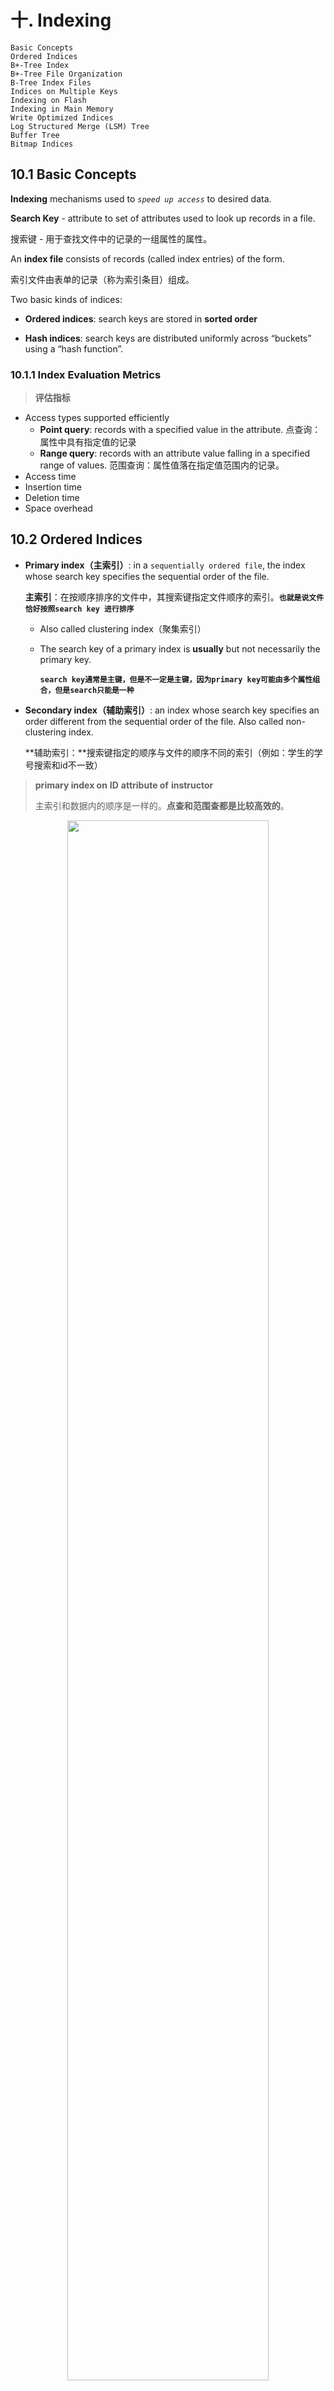 # 十. Indexing

```
Basic Concepts
Ordered Indices 
B+-Tree Index
B+-Tree File Organization 
B-Tree Index Files
Indices on Multiple Keys
Indexing on Flash
Indexing in Main Memory
Write Optimized Indices
Log Structured Merge (LSM) Tree
Buffer Tree
Bitmap Indices

```

## 10.1 Basic Concepts

**Indexing** mechanisms used to *`speed up access`* to desired data.    

**Search Key** - attribute to set of attributes used to look up records in a file.  

搜索键 - 用于查找文件中的记录的一组属性的属性。

An **index file** consists of records (called index entries) of the form.  

索引文件由表单的记录（称为索引条目）组成。

Two basic kinds of indices:

- **Ordered indices**: search keys are stored in **sorted order**

- **Hash indices**: search keys are distributed uniformly across “buckets” using a “hash function”. 

### 10.1.1 Index Evaluation Metrics

> **评估指标**

* Access types supported efficiently
    * **Point query**: records with a specified value in the attribute. 点查询：属性中具有指定值的记录
    * **Range query**: records with an attribute value falling in a specified range of values.  范围查询：属性值落在指定值范围内的记录。
* Access time
* Insertion time
* Deletion time
* Space overhead

## 10.2 Ordered Indices

* **Primary index（主索引）**: in a `sequentially ordered file`, the index whose search key specifies the sequential order of the file.  
  
    **主索引**：在按顺序排序的文件中，其搜索键指定文件顺序的索引。**`也就是说文件恰好按照search key 进行排序`**
    
    * Also called clustering index（聚集索引）
    
    * The search key of a primary index is **usually** but not necessarily the primary key.
    
      **`search key通常是主键，但是不一定是主键，因为primary key可能由多个属性组合，但是search只能是一种`**
    
* **Secondary index（辅助索引）**: an index whose search key specifies an order different from the sequential order of the file.  Also called non-clustering index.

    **辅助索引：**搜索键指定的顺序与文件的顺序不同的索引（例如：学生的学号搜索和id不一致）

> **primary index on** **ID** **attribute of** **instructor**
>
> 主索引和数据内的顺序是一样的。**点查和范围查都是比较高效的**。

  <center>
        <div align=center> <img src="https://zn-typora-image.oss-cn-hangzhou.aliyuncs.com/typora_image/202404291313790.png" width =80%/> </div>
  </center>


> **Secondary index on** **salary** **attribute of** **instructor**
>
> **`如果 key 不是一个主键，那可能会对应多个记录。`**
>
> 工资作为辅助索引，点搜索，**需要先收集所有指定工资的老师的地址**，再用一个头指针联系在一起。value -> 头结点（多个） -> 结果

<center>
    <div align=center> <img src="http://cdn.hobbitqia.cc/202305081007582.png" width = 80%/> </div>
</center>

Primary index 是很宝贵的，只能有一个，其他都是辅助索引。    

* **Dense index(稠密索引)** — Index record appears for every search-key value in the file.   

  每一个数据文件中的索引值，都要出现在索引文件里面。

  **`根据搜索结果，每一个搜索键值都有一个索引`**

  <center>
      <center>
      <div align=center> <img src="https://zn-typora-image.oss-cn-hangzhou.aliyuncs.com/typora_image/202404291342716.png" width = 80%/> </div>
  <div align=center> <img src="https://zn-typora-image.oss-cn-hangzhou.aliyuncs.com/typora_image/202404291342865.png" width = 80%/> </div>
  </center>
  </center>
  
  
* **Sparse Index（稀疏索引）**:  contains index records for only some search-key values.

  稀疏索引（稀疏索引）：**仅包含某些搜索键值**的索引记录。

  <center>
      <center>
      <div align=center> <img src="https://zn-typora-image.oss-cn-hangzhou.aliyuncs.com/typora_image/202404291343335.png" width = 80%/> </div>
  </center>
  </center>
  
  - Less space and less maintenance overhead for insertions and deletions.
  
    更少的空间和更少的插入和删除维护开销。
  
  - Generally slower than dense index for locating records.
  
    用于查找记录，通常比密集索引慢，

Good tradeoff: sparse index with an index entry for every block in file, corresponding to least search-key value in the block.

良好的权衡：稀疏索引，文件中每个块都有一个索引条目，对应于块中的最小搜索键值。

- **Multilevel Index 多级索引**

![image-20240503215142781](https://zn-typora-image.oss-cn-hangzhou.aliyuncs.com/typora_image/202405032217965.png)

如果主索引不适合放在内存（索引过大），此时访问会变得十分高昂

解决方案：**`将保存在磁盘上的主索引看作是一个顺序文件，在主索引上进一步构造稀疏索引`**

- 外部索引——主索引的稀疏索引
- 内部索引——primary index

如果外部索引依然过大，可以针对外部索引进一步创建索引。从记录文件中插入或者删除时，必须更新所有级别的索引。



## 10.3 B+-Tree Index

* All paths from root to leaf are of the same length

    从根到叶的所有路径都具有相同的长度

* **Inner node**(not a root or a leaf): between $\lceil n/2\rceil$ and $n$ children.

    内部节点（不是根或叶）：$\lceil n/2\rceil$ 到 $n$ 个孩子

* **Leaf node**: between $\lfloor n/2\rfloor$ and $n–1$ values

* Special cases: 
    * If the root is not a leaf:  at least 2 children.
    * If the root is a leaf :  between 0 and (n–1)values.

> **`一般一个节点就是一个数据块的大小, 4K.  `**
>
> B+ 树的叉是非常多的，相应的高度就很低。
>
> eg: 假设存放的数据是学号占10 bytes，指针占4 bytes，那么分叉数(max)= （4096 / （10+4））+1 = 293. 分叉数(min) =  $\lceil n/2\rceil$ = 147

<div align=center> <img src="https://zn-typora-image.oss-cn-hangzhou.aliyuncs.com/typora_image/202404291349008.png" width = 100%/> </div>

![image-20240429140114379](https://zn-typora-image.oss-cn-hangzhou.aliyuncs.com/typora_image/202405032217958.png)

> **关于inner node结点的结构**
>
> **你会发现指针的数量是value数量+1，说明分叉数(孩子数)是serach key value数量+1**

![image-20240503220951993](https://zn-typora-image.oss-cn-hangzhou.aliyuncs.com/typora_image/202405032217962.png)

> **关于叶结点的结构**
>
> - **由于B+树的叶结点只能够$n-1$个value，所以对于$ i = 1， 2， . . .， n–1$，指针$ Pi$ 指向搜索键值为 $Ki$ 的文件记录**
> - **多出来的指针$P_n$指向下一个叶子结点，也就是将所有的叶子结点连接在一起**

![image-20240503221331929](https://zn-typora-image.oss-cn-hangzhou.aliyuncs.com/typora_image/202405032217946.png)

> **`Example of B+-tree*`*

- B+-tree for instructor file **(*n* = 6) 内部结点指针最大个数（分叉数）**

- Leaf nodes must have between 3 and 5 **values** 

  **==between $\lceil (n–1)/2\rceil$ and $n–1$ values==**

- Non-leaf nodes **other than root** must have between 3 and 6 **children**

  **==between $\lceil n/2\rceil$  or $\lfloor (n+1)/2 \rfloor$and $n$ children.==**

  相应的value的数量为between$\lceil n/2\rceil - 1$ and $n–1$

- Root must have at least 2 children.

![image-20240503221526619](https://zn-typora-image.oss-cn-hangzhou.aliyuncs.com/typora_image/202405032215662.png)



### 10.3.1 Observations about B+-trees

如果有很多文件一次性建立 B+ 树，我们可以从叶子节点开始建立。

- Level below root has at least $2 \times \lceil n/2\rceil$ 指针

  **`每一个inner node 最少具有`$\lfloor (n+1)/2 \rfloor$个指针**

  **根结点至少有两个孩子**

- Next level has at least $2 \times \lceil n/2\rceil \times \lceil n/2\rceil$指针s

如果有 K 个索引项（K个根结点），则树高度不会超过 $\lceil \log_{\lceil n/2 \rceil}(K/2)\rceil + 1$.  高度最小为 $\log_n(K)$

### 10.3.2 Find & Insert & Delete

> **Example “Query on B+ Tree”**
>
> **对于range query，先找到下界和上界，再利用leaf是利用指针连接在一起的，所以能获得结果**

![image-20240429140705711](https://zn-typora-image.oss-cn-hangzhou.aliyuncs.com/typora_image/202404291407784.png)

> **Example "Examples of Insert on B+-Tree"**

![image-20240429140750932](https://zn-typora-image.oss-cn-hangzhou.aliyuncs.com/typora_image/202404291407002.png)

**B+-Tree before and after insertion of “Adams ”**

![image-20240429140803375](https://zn-typora-image.oss-cn-hangzhou.aliyuncs.com/typora_image/202404291408433.png)

> **`inner node 的 split`**

![image-20240429141015589](https://zn-typora-image.oss-cn-hangzhou.aliyuncs.com/typora_image/202404291410688.png)

注意内点的 split 和叶子的不一样。要把中间的节点 move 上去。

> **Example "Examples of Delete on B+-Tree"**

<center>
    <div align=center> <img src="https://zn-typora-image.oss-cn-hangzhou.aliyuncs.com/typora_image/202404291313693.png" width = 100% </div>
</center>
当一个blcok中的记录被删除时，判断此时这个叶结点中value的数量是否大于等于$\lfloor n/2 \rfloor$。如果小于了，就要寻求与兄弟结点合并。

- 如果可以与兄弟结点合并，就要在合并之后，检查父亲结点的指针数目是否大于等于$\lfloor (n+1)/2 \rfloor$,依次类推
- 如果不能合并，兄弟节点的value已经满了。那么就从兄弟结点中借一条记录，补充到当前结点

![image-20240429141628101](https://zn-typora-image.oss-cn-hangzhou.aliyuncs.com/typora_image/202404291416151.png)

![image-20240504142639527](https://zn-typora-image.oss-cn-hangzhou.aliyuncs.com/typora_image/202405041426600.png)



### 10.3.3 B+- tree : height and size estimation

<center>
    <img src = "https://zn-typora-image.oss-cn-hangzhou.aliyuncs.com/typora_image/202405041406073.png" >
</center>

假设一个block的大小是4K，每一个person的大小是68，因此一个block中的记录数量是60个。

为了记录1000000个person，我们需要16667个block。

>  **`B+树的叶子结点不再放入记录指针，而是放入记录本身`**

下面计算B+树的n。由于B+树的一个块是4096大小，包含n个指针（大小为4），与n-1个关键字大小（为pid，大小为18），因此计算公式为：$（4096-4）/(18+4) + 1 = 187$。

**对于内部结点，其孩子指针最多有n = 187个，其孩子指针最少有$\lceil n/2 \rceil = 94$个，对于叶子结点，value最多有$n-1 = 186$个，最少有$94 -1 = 93$个**

两层太少，四层太多，可以判断出，表示1000000个person，需要这样的B+树恰好是三层。

**求出用三层的n为187的B+树来表示1000000个person，所需结点数目的最小值和最大值**

- 最大值：对于叶结点，让叶结点保留最少的value，也就是93，此时所需的叶结点数量最多,需要$1000000 / 93 = 10752.69$,**`注意这里需要向下取整，否则会有叶结点的value小于93`**。第二层的计算和根结点的计算都是用最少的指针数94，需要$\lfloor 10752/94 \rfloor = 114$,最后还需要一个根结点。

  最终需要$10752 + 114 + 1 = 10867$个结点

- 对于叶节点，最多有186个值，因此叶节点最少个数可以用$1000000/186$，得到5736.344，**`注意这里要进行上取整，否则将至少有一个叶结点包含的值大于186个`**。其余第二层与根节点的计算以此类推，由于第二层的孩子个数最多为187个，因此第二层将5377除以187，并且向上取整。

  最终需要$5377 + 29 + 1 = 5407$个结点

<div>
    <div align=center> <img src="http://cdn.hobbitqia.cc/202305081105237.png" width = 80%/> </div>
</div>



## 10.4 B+-Tree File Organization

> **File Organization: heap堆结构，sequential顺序结构，hash结构，B+树结构**

文件组织  B+-Tree File Organization:

* Leaf nodes in a B+-tree file organization store records, instead of pointers  

  叶子节点不再放索引项，放记录本身。 

* Helps keep data records clustered even when there are insertions/deletions/updates  

![image-20240504143702441](https://zn-typora-image.oss-cn-hangzhou.aliyuncs.com/typora_image/202405041437502.png)

我们可以改变**半满**的要求以提高空间利用率。

### 10.4.1 Other Issues in Indexing

* **Record relocation and secondary indices**

  **记录搬迁和辅助索引**  

  If a record moves, all secondary indices that store record pointers have to be updated   

  如果记录移动，则必须更新存储记录指针的所有辅助索引

  Node splits in B+-tree file organizations become very expensive  

  Solution: use primary-index search key instead of record pointer in secondary index

  解决方案：在辅助索引中使用主索引搜索键而不是记录指针

  > **例如：利用学生的名字找到primary key（辅助索引），再利用primary key对应物理地址（主索引），一旦地址改变，只需要修改主索引中的primary key即可**
  >
  > `好处是：地址改变时只需要修改局部，坏处是：查找时需要先找到primary key，再通过primary key找到对应的地址`

* **Variable length strings as keys 变长字符串作为key**  
  
  **Variable fanout  使用空间利用率（space utilization）作为拆分的标准，而不是指针数**
  
* **Prefix compression 前缀压缩**  

  Key values at internal nodes can be prefixes of full key  

  内部节点的键值可以是完整键的前缀

  **Keep enough characters to distinguish entries in the subtrees separated by the key value**

  **保留足够的字符来区分子树中由键值分隔的条目**

  Keys in leaf node can be compressed by sharing common prefixes

  叶节点中的键可以通过共享公共前缀来压缩



## 10.5 Bulk Loading and Bottom-Up Build

### 10.5.1 Bottom-Up Build

Inserting entries one-at-a-time into a B+-tree requires $\geq 1$ IO per entry   

**给定一大批的数据，需要建立B+树索引，相当于要一次性插入很多索引项**

* `Efficient alternative 1: Insert in sorted order  `

  先排序再插入，局部性较好，减少 I/O. 

  缺点：大多数叶节点是半满的，B+树效率较低。

* `Efficient alternative 2: Bottom-up B+-tree construction`
  
    * First sort index entries  首先对索引条目进行排序
    
    * Then create B+-tree layer-by-layer, starting with leaf level
    
      然后逐层创建 B+-tree，从叶级别开始
    
    * The built B+-tree is written to disk using **sequential I/O** operations
    
      使用顺序 I/O 操作将构建的 B+ 树写入磁盘

<center>
        <div align=center> <img src="https://zn-typora-image.oss-cn-hangzhou.aliyuncs.com/typora_image/202404291313431.png" width = 100%/> </div>
</center>

**存在问题：假如需要排序的索引能够放在内存当中，那么内部排序一次排好。假如需要排序的索引不能放在内存中，那么需要使用外部排序方法。**

**自底向上构建B+树构建完成后，如何写回到磁盘中？可以一次性写回去，也可以边构建边写回去。**

**`最好的方式：一层一层写回去，从叶子层开始，层序向上遍历。（本质是边构建边写回）`**

**代价：1 seek（定位） + 9 block transfer**

**这样的好处是：假如我们要顺序访问（扫描或者range query）所有的索引项，这些索引项是全部放在磁盘的同一区域的，且是连续放置的。磁盘读写头只需要一次定位**

### 10.5.2 Bulk insert index entries

> **批量装载**
>
> **假如有两颗B+树，都是由底向上构建起来的，那么此时如果我们想要Merge这两棵B+树，该怎么办**
>
> **直接重构一个B+树。先对所有的叶结点的键值进行排序，这两棵B+树的叶子结点都是有序的且连续存放在磁盘中。所以我们对这两棵树的叶子结点的键值分别直接进行一次Seek，再利用mergesort即可**

<center>
        <div align=center> <img src="https://zn-typora-image.oss-cn-hangzhou.aliyuncs.com/typora_image/202404291313374.png" width = 100%/> </div>
</center>

- **第一步：先对这些键值排好序。**
- **第二步：从磁盘中读取上一个B+树的所有叶子结点，进入内存当中，由于上一个B+树的叶子结点都是连续存放的，因此需要1次Seek，6次Block Transfer。**
- **第三步：利用这些新的键值，和前面那颗B+树已经在内存中的键值，排好序，在内存中构建出新的B+树**
- **第四步：把这个处于内存中的B+树按照从底向上层序遍历的顺序，写回到磁盘中，需要1次Seek，13个Block Transfer。**



Merge two existing two B+-trees , to create a new B+-tree using the Bottom-UP Build algorithm, as in LSM-tree Index  

假设有两棵这样生成的 B+ 树，将他们合并在一起。首先把叶子节点拿出来排序。  



## 10.6 Multiple-Key Access

![image-20240504152354166](https://zn-typora-image.oss-cn-hangzhou.aliyuncs.com/typora_image/202405041523221.png)

> 1. `方法一：`**分别对dept_name 和 salary都建立索引，查询之后求交集即可**
> 2. `方法二：`**建立二元组（符合搜索键），词典排序**

### 10.6.1 Indices on Multiple Keys

**Composite search keys** are search keys containing more than one attribute  **复合搜索键是包含多个属性的搜索键**

**Lexicographic ordering**: $(a_1, a_2) < (b_1, b_2)$ if either $a_1 < b_1$, or $a_1=b_1$ and $a_2 < b_2$.  

单个 key, 不同 key 之间组合都可以建立 B+ 树。这样会有很多组合，可以在频繁出现的查询属性上建立 B+ 树。

![image-20240504152733637](https://zn-typora-image.oss-cn-hangzhou.aliyuncs.com/typora_image/202405041527696.png)

> **`利用复合搜索键构建的B+树，如果仅仅利用第二个属性进行查询，效果往往不适合很好，如上方的salary，所有的数据都是东一块西一块`**

## 10.7 Indexing in Main Memory

<div align=center> <img src="http://cdn.hobbitqia.cc/202305132259492.png" width = 40%/> </div>

**`cache 按 cache line 传输, 只有 64B.`** 

* Random access in memory  
    * Much cheaper than on disk/flash, but still expensive compared to cache read
    
    * Binary search for a key value within a large B+-tree node results in many cache misses  
    
      二分查找可能带来很多 cache miss.  
    
    * Data structures that make best use of cache preferable – **cache conscious**  
    
      最好利用cache的数据结构 - **缓存意识**

**B+- trees with *small nodes* that fit in cache line are preferable to reduce cache misses  最好使用具有适合缓存行的 *小节点* 的 B+- 树来减少缓存miss**

search key 和 pointer 可以分开放。

Key idea:  

* use large node size to optimize disk access, 

* but structure data within a node using a tree with small node size, instead of using an array, to optimize cache access.

  **但是使用节点大小较小的树而不是使用数组来构建节点内的数据，以优化缓存访问。**

  ![image-20240504153804914](https://zn-typora-image.oss-cn-hangzhou.aliyuncs.com/typora_image/202405041538971.png)

**例如，把B+树的结点和指针分开来排列；又例如，把B+树的每一个结点上，建立一个小B+树，用来快速查找键值。**

## 10.8 Indexing on Flash

Flash 里不是即时修改，而是先擦掉再写。同时擦的次数是有限制的。因此最好的方法是从底构建，然后顺序写入。

* Random I/O cost much lower on flash  

  20 to 100 microseconds for read/write

* Writes are not in-place, and (eventually) require a more expensive erase **写入不是就地的，并且（最终）需要更昂贵的擦除**

* Optimum page size therefore much smaller

* Bulk-loading still useful since it minimizes page erases

  **批量加载仍然有用，因为它可以最大限度地减少页面擦除**

* Write-optimized tree structures (i.e., LSM-tree) have been adapted to minimize page writes for flash-optimized search trees  

  写优化索引结构 

> Two approaches to reducing cost of writes
>
> - **Log-structured merge tree (****LSM-tree****)**
>
> - **Buffer tree**

### 10.8.1 Log Structured Merge (LSM) Tree

> **日志归并树**

<div align=center> <img src="http://cdn.hobbitqia.cc/202305132309866.png" width = 60%/> </div>

* 首先内存中有一个B+树$L_0$,内存中的B+树写满之后，马上写入到磁盘中。**这个写操作，只需要把B+树叶子结点上的这些块写进磁盘，可以做到刚刚所述的 1次Seek，然后连续写入。**
* 下次，**内存中的B+树（$L_0$）又满了，就可以和磁盘中的B+树($L_1$)进行合并**，相当于内存中B+树的叶子，要和磁盘中B+树的叶子合并。因此，**需要两次Seek，加上合并好的树的结点数目个Transfer + 磁盘中B+树叶节点块数个Transfer。**
* 在磁盘中，如果$L1$这个B+树满了（磁盘中对各个大小的B+树都有大小限制），那么就会自动拷贝到$L2$的位置，把L1的位置空出来，以此类推。
* `Size threshold for $L_{i+1}$ tree is $k$ times size threshold for $L_i$ tree `

这样我们把随机写变为了顺序写。但此时查找一个索引，就要遍历所有 B+ 树。

* Benefits of LSM approach
    * Inserts are done using only **sequential I/O** operations
    
      仅使用**顺序 I/O 操作**完成插入
    
    * **Leaves are full**, avoiding space wastage
    
      叶子饱满，避免空间浪费
    
    * Reduced number of I/O operations per record inserted as compared to normal B+-tree (up to some size)
    
      与普通 B+ 树相比，**每条记录插入的 I/O 操作数减少**（最多一些大小）
    
* Drawback of LSM approach
    * Queries have to search multiple trees
    
      **假如我们要查找一个键值，本来我们只需要在一个B+树中查找，现在我们要在L0、L1、L2…这些B+树种，都要查找，查询代价增大。**
    
    * Entire content of each level copied multiple times
    
      每个level的全部内容被复制了多次
    
      **每次内存种的B+树满了以后都需要合并，合并次数太多。**



> **Stepped Merge Index**  

![image-20240504155456702](https://zn-typora-image.oss-cn-hangzhou.aliyuncs.com/typora_image/202405041554782.png)

**`Stepped-merge index: variant of LSM tree with *k* trees at each level on disk`**

- When all *k* indices exist at a level, merge them into one index of next level. 
- Reduces write cost compared to LSM tree

But queries are even more expensive since many trees need to be queries

原先的结构中，Merge 操作太多，我们可以一次性合并。

**内存中的B+树满了，先写到磁盘中；下次内存中B+树又满了，又写到内存中。直到磁盘中L0级别大小的B+树达到K个以后，再一起合并成一个大的L1。**

> **上述优化结构，虽然减少了Merge的次数，且由于每次合并是顺序访问，减少磁盘I/O的次数；但是缺点是查找更加麻烦(磁盘中B+树的数量更多，因此查找一个键值，需要每一个B+树都查找一遍)。**



> **Bloom Filter**

**Bloom Filter 相当于对数据的bit进行记录，如果当前位是1，就当检测的对应位置为1，查询时，我们将查询key的值与检测bits进行比对，如果有一位对不上，说明肯定找不到，如果全都对上了，也不一定能找到**

**为此，可以在磁盘上每一个B+树上加上一个布隆过滤器。每次要查找一个键值时，首先判断一下这个键值可不可能在这棵树中；若不可能，那么这棵树根本不用去查找。**

### 10.8.2 Buffer Tree

![image-20240504160539962](https://zn-typora-image.oss-cn-hangzhou.aliyuncs.com/typora_image/202405041605002.png)

- **向B+树中插入一个键值时，不是直接向下传输，传到叶节点中，而是先放在内部节点中的一个小小的Buffer中。**

- **缓冲区满了以后，插入的内容会移动到更低的级别，也就是下一层，这一层的子节点的buffer。**

- **`假如一个buffer tree的内部结点需要分裂，那么缓冲区中的内容也会分裂，各自分裂进入各自的部分`。**

> **好处：可以减少查询开销。每次查询有可能不必查询到叶子结点才能得到结果。**
>
> **坏处：相比LSM树在磁盘中顺序存放的结构,Buffer Tree 的磁盘I/O开销增大。**

## 10.9 Bitmap Indices

> **适用于大数据分析**

![image-20240504160956924](https://zn-typora-image.oss-cn-hangzhou.aliyuncs.com/typora_image/202405041609999.png)

查询时只需要进行对应**bit数组**的AND即可

